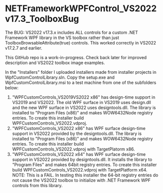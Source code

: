 # NETFrameworkWPFControl_VS2022v17.3_ToolboxBug
The BUG: VS2022 v17.3.x includes ALL controls for a custom .NET Framework WPF library in the VS toolbox rather than just ToolboxBrowsableAttribute(true) controls. This worked correctly in VS2022 v17.2.7 and earlier.

This GitHub repo is a work-in-progress. Check back later for improved description and VS2022 toolbox image examples.

In the "Installers" folder I uploaded installers made from installer projects in WpfCustomControlLibrary.sln. Copy the setup.exe and WpfCustomControlLibrary.msi to a test machine from one of the subfolders below:
1. "WPFCustomControls_VS2019VS2022 x86" has design-time support in VS2019 and VS2022. The old WPF surface in VS2019 uses design.dll and the new WPF surface in VS2022 uses designtools.dll. The library is installed to "Program Files (x86)" and makes WOW6432Node registry entries. To create this installer build WPFCustomControls_VS2022.vdproj.
2. "WPFCustomControls_VS2022 x86" has WPF surface design-time support in VS2022 provided by the designtools.dll. The library is installed to "Program Files (x86)" and makes WOW6432Node registry entries. To create this installer build WPFCustomControls_VS2022.vdproj with TargetPlatorm x86.
3. "WPFCustomControls_VS2022 x64" has WPF surface design-time support in VS2022 provided by designtools.dll. It installs the library to "Program Files" and makes 64bit registry entries. To create this installer build WPFCustomControls_VS2022.vdproj with TargetPlatform x64. NOTE: This is a FAIL. In testing this installer the 64-bit registry entries do not cause the VS2022 toolbox to initialize with  .NET Framework WPF controls from this library.





